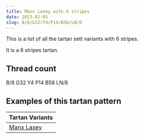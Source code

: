 ```yaml
---
title: Manx Laxey with 6 stripes
date: 2023-02-05
slug: B/8/G32/Y4/P14/B56/LN/8
---
```

This is a list of all the tartan sett variants with 6 stripes.

It is a 6 stripes tartan.


## Thread count
B/8 G32 Y4 P14 B56 LN/8

## Examples of this tartan pattern

| Tartan Variants |
|---------------|
| [Manx Laxey](/variants/b/8/g32/y4/p14/b56/ln/8-b8080d0-g008000-lne0e0e0-p800080-yf0c000)||
